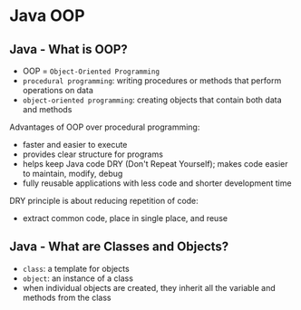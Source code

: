 # Java OOP

## Java - What is OOP?

- OOP = `Object-Oriented Programming`
- `procedural programming`: writing procedures or methods that perform operations on data
- `object-oriented programming`: creating objects that contain both data and methods

Advantages of OOP over procedural programming:
- faster and easier to execute
- provides clear structure for programs
- helps keep Java code DRY (Don't Repeat Yourself); makes code easier to maintain, modify, debug
- fully reusable applications with less code and shorter development time

DRY principle is about reducing repetition of code:
  - extract common code, place in single place, and reuse

## Java - What are Classes and Objects?

- `class`: a template for objects
- `object`: an instance of a class
- when individual objects are created, they inherit all the variable and methods from the class